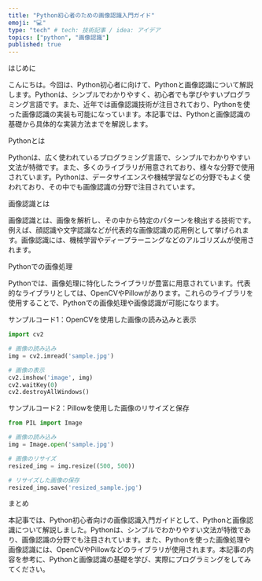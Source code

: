 ```yaml
---
title: "Python初心者のための画像認識入門ガイド"
emoji: "💻"
type: "tech" # tech: 技術記事 / idea: アイデア
topics: ["python", "画像認識"]
published: true
---
```


はじめに

こんにちは。今回は、Python初心者に向けて、Pythonと画像認識について解説します。Pythonは、シンプルでわかりやすく、初心者でも学びやすいプログラミング言語です。また、近年では画像認識技術が注目されており、Pythonを使った画像認識の実装も可能になっています。本記事では、Pythonと画像認識の基礎から具体的な実装方法までを解説します。

Pythonとは

Pythonは、広く使われているプログラミング言語で、シンプルでわかりやすい文法が特徴です。また、多くのライブラリが用意されており、様々な分野で使用されています。Pythonは、データサイエンスや機械学習などの分野でもよく使われており、その中でも画像認識の分野で注目されています。

画像認識とは

画像認識とは、画像を解析し、その中から特定のパターンを検出する技術です。例えば、顔認識や文字認識などが代表的な画像認識の応用例として挙げられます。画像認識には、機械学習やディープラーニングなどのアルゴリズムが使用されます。

Pythonでの画像処理

Pythonでは、画像処理に特化したライブラリが豊富に用意されています。代表的なライブラリとしては、OpenCVやPillowがあります。これらのライブラリを使用することで、Pythonでの画像処理や画像認識が可能になります。

サンプルコード1：OpenCVを使用した画像の読み込みと表示

```python
import cv2

# 画像の読み込み
img = cv2.imread('sample.jpg')

# 画像の表示
cv2.imshow('image', img)
cv2.waitKey(0)
cv2.destroyAllWindows()
```

サンプルコード2：Pillowを使用した画像のリサイズと保存

```python
from PIL import Image

# 画像の読み込み
img = Image.open('sample.jpg')

# 画像のリサイズ
resized_img = img.resize((500, 500))

# リサイズした画像の保存
resized_img.save('resized_sample.jpg')
```

まとめ

本記事では、Python初心者向けの画像認識入門ガイドとして、Pythonと画像認識について解説しました。Pythonは、シンプルでわかりやすい文法が特徴であり、画像認識の分野でも注目されています。また、Pythonを使った画像処理や画像認識には、OpenCVやPillowなどのライブラリが使用されます。本記事の内容を参考に、Pythonと画像認識の基礎を学び、実際にプログラミングをしてみてください。
